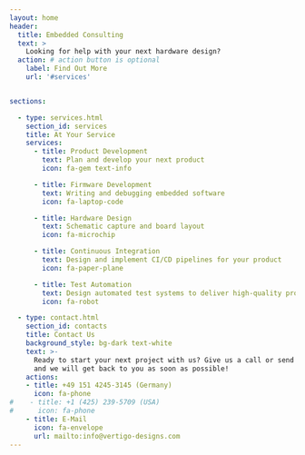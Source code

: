 ```yaml
---
layout: home
header:
  title: Embedded Consulting
  text: >
    Looking for help with your next hardware design?
  action: # action button is optional
    label: Find Out More
    url: '#services'


sections:

  - type: services.html
    section_id: services
    title: At Your Service
    services:
      - title: Product Development
        text: Plan and develop your next product
        icon: fa-gem text-info

      - title: Firmware Development
        text: Writing and debugging embedded software
        icon: fa-laptop-code

      - title: Hardware Design
        text: Schematic capture and board layout
        icon: fa-microchip

      - title: Continuous Integration
        text: Design and implement CI/CD pipelines for your product
        icon: fa-paper-plane

      - title: Test Automation
        text: Design automated test systems to deliver high-quality products
        icon: fa-robot

  - type: contact.html
    section_id: contacts
    title: Contact Us
    background_style: bg-dark text-white
    text: >-
      Ready to start your next project with us? Give us a call or send us an email
      and we will get back to you as soon as possible!
    actions:
    - title: +49 151 4245-3145 (Germany)
      icon: fa-phone
#    - title: +1 (425) 239-5709 (USA)
#      icon: fa-phone
    - title: E-Mail
      icon: fa-envelope
      url: mailto:info@vertigo-designs.com
---
```

